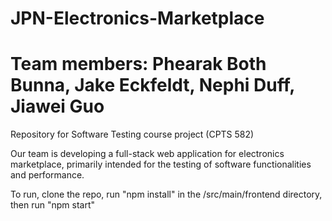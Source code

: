 # JPN-Electronics-Marketplace
# Team members: Phearak Both Bunna, Jake Eckfeldt, Nephi Duff, Jiawei Guo

Repository for Software Testing course project (CPTS 582)

Our team is developing a full-stack web application for electronics marketplace, primarily intended for the testing of software functionalities and performance.

To run, clone the repo, run "npm install" in the /src/main/frontend directory, then run "npm start"
